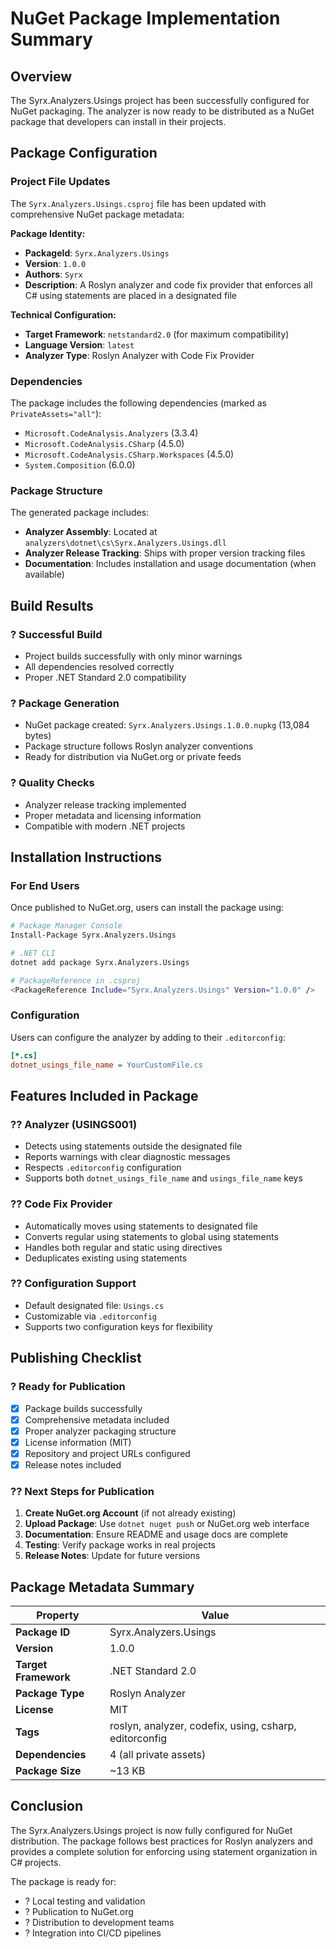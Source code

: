# NuGet Package Implementation Summary

## Overview

The Syrx.Analyzers.Usings project has been successfully configured for NuGet packaging. The analyzer is now ready to be distributed as a NuGet package that developers can install in their projects.

## Package Configuration

### Project File Updates
The `Syrx.Analyzers.Usings.csproj` file has been updated with comprehensive NuGet package metadata:

**Package Identity:**
- **PackageId**: `Syrx.Analyzers.Usings`
- **Version**: `1.0.0`
- **Authors**: `Syrx`
- **Description**: A Roslyn analyzer and code fix provider that enforces all C# using statements are placed in a designated file

**Technical Configuration:**
- **Target Framework**: `netstandard2.0` (for maximum compatibility)
- **Language Version**: `latest`
- **Analyzer Type**: Roslyn Analyzer with Code Fix Provider

### Dependencies
The package includes the following dependencies (marked as `PrivateAssets="all"`):
- `Microsoft.CodeAnalysis.Analyzers` (3.3.4)
- `Microsoft.CodeAnalysis.CSharp` (4.5.0)
- `Microsoft.CodeAnalysis.CSharp.Workspaces` (4.5.0)
- `System.Composition` (6.0.0)

### Package Structure
The generated package includes:
- **Analyzer Assembly**: Located at `analyzers\dotnet\cs\Syrx.Analyzers.Usings.dll`
- **Analyzer Release Tracking**: Ships with proper version tracking files
- **Documentation**: Includes installation and usage documentation (when available)

## Build Results

### ? **Successful Build**
- Project builds successfully with only minor warnings
- All dependencies resolved correctly
- Proper .NET Standard 2.0 compatibility

### ? **Package Generation**
- NuGet package created: `Syrx.Analyzers.Usings.1.0.0.nupkg` (13,084 bytes)
- Package structure follows Roslyn analyzer conventions
- Ready for distribution via NuGet.org or private feeds

### ? **Quality Checks**
- Analyzer release tracking implemented
- Proper metadata and licensing information
- Compatible with modern .NET projects

## Installation Instructions

### For End Users
Once published to NuGet.org, users can install the package using:

```bash
# Package Manager Console
Install-Package Syrx.Analyzers.Usings

# .NET CLI
dotnet add package Syrx.Analyzers.Usings

# PackageReference in .csproj
<PackageReference Include="Syrx.Analyzers.Usings" Version="1.0.0" />
```

### Configuration
Users can configure the analyzer by adding to their `.editorconfig`:

```ini
[*.cs]
dotnet_usings_file_name = YourCustomFile.cs
```

## Features Included in Package

### ?? **Analyzer (USINGS001)**
- Detects using statements outside the designated file
- Reports warnings with clear diagnostic messages
- Respects `.editorconfig` configuration
- Supports both `dotnet_usings_file_name` and `usings_file_name` keys

### ?? **Code Fix Provider**
- Automatically moves using statements to designated file
- Converts regular using statements to global using statements
- Handles both regular and static using directives
- Deduplicates existing using statements

### ?? **Configuration Support**
- Default designated file: `Usings.cs`
- Customizable via `.editorconfig`
- Supports two configuration keys for flexibility

## Publishing Checklist

### ? **Ready for Publication**
- [x] Package builds successfully
- [x] Comprehensive metadata included
- [x] Proper analyzer packaging structure
- [x] License information (MIT)
- [x] Repository and project URLs configured
- [x] Release notes included

### ?? **Next Steps for Publication**
1. **Create NuGet.org Account** (if not already existing)
2. **Upload Package**: Use `dotnet nuget push` or NuGet.org web interface
3. **Documentation**: Ensure README and usage docs are complete
4. **Testing**: Verify package works in real projects
5. **Release Notes**: Update for future versions

## Package Metadata Summary

| Property | Value |
|----------|-------|
| **Package ID** | Syrx.Analyzers.Usings |
| **Version** | 1.0.0 |
| **Target Framework** | .NET Standard 2.0 |
| **Package Type** | Roslyn Analyzer |
| **License** | MIT |
| **Tags** | roslyn, analyzer, codefix, using, csharp, editorconfig |
| **Dependencies** | 4 (all private assets) |
| **Package Size** | ~13 KB |

## Conclusion

The Syrx.Analyzers.Usings project is now fully configured for NuGet distribution. The package follows best practices for Roslyn analyzers and provides a complete solution for enforcing using statement organization in C# projects.

The package is ready for:
- ? Local testing and validation
- ? Publication to NuGet.org
- ? Distribution to development teams
- ? Integration into CI/CD pipelines